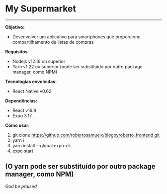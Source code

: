 # My Supermarket #
---
**Objetivo:**
- Desenvolver um aplicativo para smartphones que proporcione compartilhamento de listas de compras

**Requisitos**
- Nodejs v12.16 ou superior
- Yarn v1.22 ou superior (pode ser substituído por outro package manager, como NPM)

**Tecnologias envolvidas:**
- React Native v0.62

**Dependências:**
- React v16.9
- Expo 3.17

**Como usar:**
1. git clone https://github.com/robertosamuelx/blogbyroberto_frontend.git
2. yarn i
3. yarn install --global expo-cli
4. expo start


(O yarn pode ser substituído por outro package manager, como NPM)
---
*God be praised*